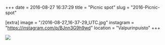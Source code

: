 +++
date = 2016-08-27 16:37:29
title = "Picnic spot"
slug = "2016-Picnic-spot"

[extra]
image = "/2016-08-27_16-37-29_UTC.jpg"
instagram = "https://instagram.com/p/BJnn3G9h9wd"
location = "Valpurinpuisto"
+++

<img src="/2016-08-27_16-37-29_UTC.jpg" />
